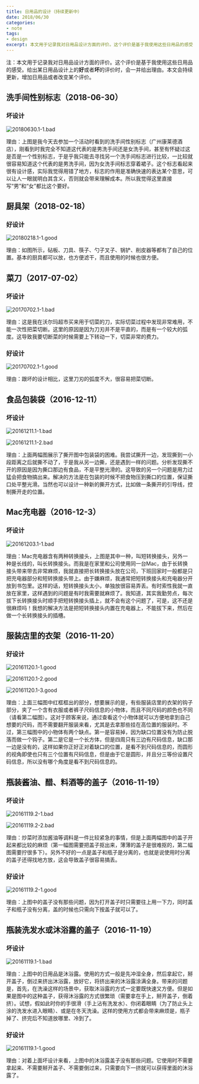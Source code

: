 ```yaml
---
title: 日用品的设计（持续更新中）
date: 2018/06/30
categories:
- note
tags:
- design
excerpt: 本文用于记录我对日用品设计方面的评价。这个评价是基于我使用这些日用品的感受。给出某日用品设计上的好或者坏的评价时，会一并给出理由。本文会持续更新，增加日用品或者改变某个评价。
---
```


注：本文用于记录我对日用品设计方面的评价。这个评价是基于我使用这些日用品的感受。给出某日用品设计上的**好**或者**坏**的评价时，会一并给出理由。本文会持续更新，增加日用品或者改变某个评价。

## 洗手间性别标志（2018-06-30）

### 坏设计

![20180630.1-1.bad](/assets/design/20180630.1-1.bad.jpg)

理由：上图是我今天去参加一个活动时看到的洗手间性别标志（广州康莱德酒店），刚看到时我完全不知道这代表的是男洗手间还是女洗手间，甚至有怀疑过这是否是一个性别标志，于是乎我只能去寻找另一个洗手间标志进行比较，一比较就很容易知道这个代表的是男洗手间，因为女洗手间标志穿着裙子。这个标志看起来很有设计感，实际我觉得用错了地方，标志的作用是准确快速的表达某个意思，可以让人一眼就明白其含义，否则就会带来理解成本。所以我觉得这里直接写“男”和“女”都比这个要好。

## 厨具架（2018-02-18）

### 好设计

![20180218.1-1.good](/assets/design/20180218.1-1.good.jpg)

理由：如图所示，砧板、刀具、筷子、勺子叉子、锅铲、削皮器等都有了自己的位置。基本的厨具都可以放，也方便滤干，而且使用的时候也很方便。

<!--
购买的京东地址：https://item.jd.com/19425443445.html
-->

## 菜刀（2017-07-02）

### 坏设计

![20170702.1-1.bad](/assets/design/20170702.1-1.bad.jpg)

理由：这是我在沃尔玛超市买来用于切菜的刀，实际切菜过程中发现非常难用，不能一次性把菜切断。这里的原因是因为刀刃并不是平直的，而是有一个较大的弧度。这导致我要切断菜的时候需要上下转动一下，切菜非常的费力。

### 好设计

![20170702.1-1.good](/assets/design/20170702.1-1.good.jpg)

理由：跟坏的设计相比，这里刀刃的弧度不大，很容易把菜切断。

## 食品包装袋（2016-12-11）

### 坏设计

![20161211.1-1.bad](/assets/design/20161211.1-1.bad.jpg)

![20161211.1-2.bad](/assets/design/20161211.1-2.bad.jpg)

理由：上面两幅图展示了撕开图中包装袋的困难。我尝试撕开一边，发现撕到一小段距离之后就撕不动了，于是我从另一边撕，还是遇到一样的问题。分析发现撕不开的原因是因为撕口那边有食品，不是平整光滑的。这导致的另一个问题是用力过猛会把食物搞出来。解决的方法是在包装的时候不把食物压到撕口的位置，保证撕口处平整光滑。当然也可以设计一种新的撕开方式，比如做一条撕开的引导线，控制撕开走的位置。

## Mac充电器（2016-12-3）

### 坏设计

![20161203.1-1.bad](/assets/design/20161203.1-1.bad.jpg)

理由：Mac充电器含有两种转换接头，上图是其中一种，叫短转换接头，另外一种是长线的，叫长转换接头。而我是在家里和公司使用同一台Mac，由于长转换接头带来带去非常麻烦，我就直接把长转换接头放在公司，下班回家时一般都是只把充电器部分和短转换接头带上。由于嫌麻烦，我通常把短转换接头和充电器分开放到书包里。这样的话，短转换接头太小，单独放很容易弄丢。有时索性我就一直放在家里，这样遇到的问题是有时我需要就麻烦了。我知道，其实我勤劳点，每次拔下长转换接头时顺手把短转换接头插上，就不会有这个问题了，可是，这不还是很麻烦吗！我想的解决方法是把短转换接头内置在充电器上，不能拔下来，然后在做一个长转换接头的插槽。

## 服装店里的衣架（2016-11-20）

### 好设计

![20161120.1-1.good](/assets/design/20161120.1-1.good.jpg)

![20161120.1-2.good](/assets/design/20161120.1-2.good.jpg)

![20161120.1-3.good](/assets/design/20161120.1-3.good.jpg)

理由：上面三幅图中红框框出的部分，想要展示的是，有些服装店里的衣架的钩子部分，夹了一个含有衣服或者裤子尺码信息的小物体，而且不同尺码的颜色也不同（请看第二幅图）。这对于顾客来说，通过查看这个小物体就可以方便地拿到自己想要的尺码，而不需要翻开服装来看，尤其是去拿那些挂在高位置的服装时。不过，第三幅图中的小物体有两个缺点。第一是容易掉，因为缺口位置没有为防止脱落而做一个钩子。第二是它是一个长方体，但是四周只有三边有尺码信息，缺口那一边是没有的，这样如果你正好正对着缺口的位置，是看不到尺码信息的，而圆形的视角即使也只有三个位置有尺码信息，但是由于它是圆形，并且分三等份设置尺码信息，所以没有哪个角度是看不到尺码信息的。

## 瓶装酱油、醋、料酒等的盖子（2016-11-19）

### 坏设计

![20161119.2-1.bad](/assets/design/20161119.2-1.bad.jpg)

![20161119.2-2.bad](/assets/design/20161119.2-2.bad.jpg)

理由：炒菜时添加酱油等调料是一件比较紧急的事情，但是上面两幅图中的盖子开起来都比较的麻烦（第一幅图需要把盖子抠出来，薄薄的盖子是很难抠的，第二幅图需要拧很多下）。另外不好的一点是盖子和瓶子是分离的，也就是说使用时分离的盖子还得找地方放，这会导致盖子很容易搞丢。

### 好设计

![20161119.2-1.good](/assets/design/20161119.2-1.good.jpg)

理由：上图中的盖子没有那些问题，因为打开盖子时只需要往上用一下力，同时盖子和瓶子没有分离，盖的时候也只需向下按盖子就可以了。


## 瓶装洗发水或沐浴露的盖子（2016-11-19）

### 坏设计

![20161119.1-1.bad](/assets/design/20161119.1-1.bad.jpg)

理由：上图中的日用品是沐浴露。使用的方式一般是先冲湿全身，然后拿起它，掰开盖子，倒过来挤出沐浴露，放好它，将挤出来的沐浴露涂满全身。带来的问题是，首先，在洗澡这样的场景中，获取沐浴露的方式一定要既快速又方便。但是如果是图中的这种盖子，获得沐浴露的方式很繁琐（需要拿在手上，掰开盖子，倒着挤）。试想，假如此时你的手很滑（手上沾有洗发水）、你闭着眼睛（为了防止头上涂的洗发水进入眼睛）、或是在冬天洗澡。这样的使用方式都会带来麻烦是，瓶子掉了、挤完后不知道放哪里、冷到了。

### 好设计

![20161119.1-1.good](/assets/design/20161119.1-1.good.jpg)

理由：对着上面坏设计来看，上图中的沐浴露盖子没有那些问题。它使用时不需要拿起来、不需要掰开盖子、不需要倒过来，只需要向下一挤就可以获得里面的沐浴露了。
